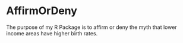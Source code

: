 # AffirmOrDeny
The purpose of my R Package is to affirm or deny the myth that lower income areas have higher birth rates. 
